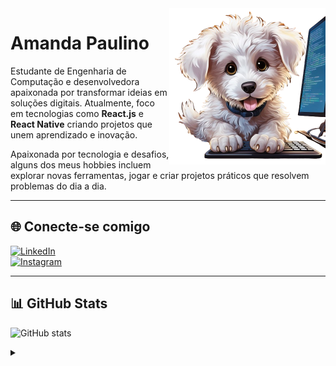 <img align="right" alt="Cachorrinho" height="250" src="https://github.com/amendasas/amendasas/blob/main/cachorrinho-github.png">

# Amanda Paulino

Estudante de Engenharia de Computação e desenvolvedora apaixonada por transformar ideias em soluções digitais. Atualmente, foco em tecnologias como **React.js** e **React Native** criando projetos que unem aprendizado e inovação.  

Apaixonada por tecnologia e desafios, alguns dos meus hobbies incluem explorar novas ferramentas, jogar e criar projetos práticos que resolvem problemas do dia a dia.  

---

## 🌐 **Conecte-se comigo**  

[![LinkedIn](https://img.shields.io/badge/-LinkedIn-000?style=for-the-badge&logo=linkedin&logoColor=0096FF)](https://www.linkedin.com/in/amanda-paulino-469aa0316/)  
[![Instagram](https://img.shields.io/badge/-Instagram-000?style=for-the-badge&logo=instagram&logoColor=0096FF)](https://www.instagram.com/amendasas/)  

---

## 📊 **GitHub Stats**  

![GitHub stats](https://github-readme-stats-git-masterrstaa-rickstaa.vercel.app/api?username=seuusuario&hide_title=true&show_icons=true&include_all_commits=false&count_private=true&line_height=25&hide=issues&bg_color=000&title_color=0096FF&text_color=FFF&border_radius=3&border_color=1B4F72&icon_color=0096FF&theme=jolly)  

<details align="left">  
  <summary></summary>  

  - Badges by <a href="https://shields.io/">shields.io</a><br>  
  - GitHub Stats by <a href="https://github.com/anuraghazra/github-readme-stats">anuraghazra</a>  
  - Developer vector created by <a href="https://www.freepik.com/vectors/developer">storyset - www.freepik.com</a>  

  <div align="right">Made with 💙 by <a href="https://github.com/seuusuario">AP</a>.</div>  
</details>
